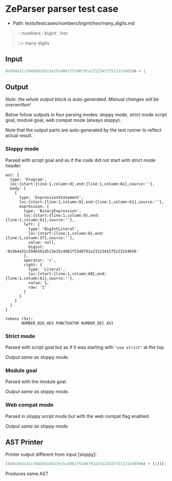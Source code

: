 # ZeParser parser test case

- Path: tests/testcases/numbers/bigint/hex/many_digits.md

> :: numbers : bigint : hex
>
> ::> many digits
>
> 

## Input

`````js
0x564a31c594b561d513e15c4861f5348791a2312341575123154656n + 1
`````

## Output

_Note: the whole output block is auto-generated. Manual changes will be overwritten!_

Below follow outputs in four parsing modes: sloppy mode, strict mode script goal, module goal, web compat mode (always sloppy).

Note that the output parts are auto-generated by the test runner to reflect actual result.

### Sloppy mode

Parsed with script goal and as if the code did not start with strict mode header.

`````
ast: {
  type: 'Program',
  loc:{start:{line:1,column:0},end:{line:1,column:61},source:''},
  body: [
    {
      type: 'ExpressionStatement',
      loc:{start:{line:1,column:0},end:{line:1,column:61},source:''},
      expression: {
        type: 'BinaryExpression',
        loc:{start:{line:1,column:0},end:{line:1,column:61},source:''},
        left: {
          type: 'BigIntLiteral',
          loc:{start:{line:1,column:0},end:{line:1,column:57},source:''},
          value: null,
          bigint: '0x564a31c594b561d513e15c4861f5348791a2312341575123154656'
        },
        operator: '+',
        right: {
          type: 'Literal',
          loc:{start:{line:1,column:60},end:{line:1,column:61},source:''},
          value: 1,
          raw: '1'
        }
      }
    }
  ]
}

tokens (5x):
       NUMBER_BIG_HEX PUNCTUATOR NUMBER_DEC ASI
`````

### Strict mode

Parsed with script goal but as if it was starting with `"use strict"` at the top.

_Output same as sloppy mode._

### Module goal

Parsed with the module goal.

_Output same as sloppy mode._

### Web compat mode

Parsed in sloppy script mode but with the web compat flag enabled.

_Output same as sloppy mode._

## AST Printer

Printer output different from input [sloppy]:

````js
(((0x564a31c594b561d513e15c4861f5348791a2312341575123154656n) + (1)));
````

Produces same AST

